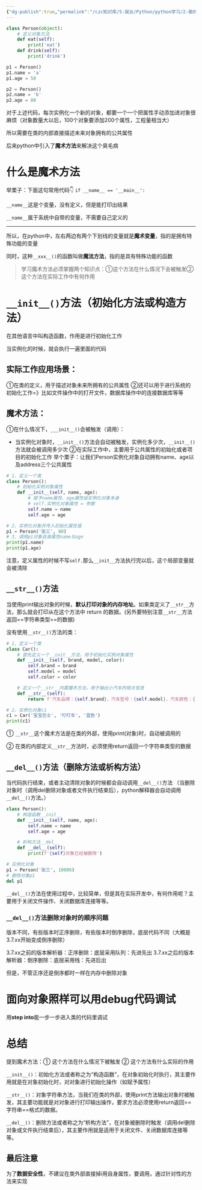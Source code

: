 ```yaml
---
{"dg-publish":true,"permalink":"/czc知识库/5-就业/Python/python学习/2-面向对象/303-魔术方法：__init__()、__str__()、__del__()/","dgPassFrontmatter":true,"created":"2024-11-18T17:27:31.826+08:00","updated":"2024-12-08T12:39:45.362+08:00"}
---
```



```python
class Person(object):
	# 定义对象方法
	def eat(self):
		print('eat')
	def drink(self):
		print('drink')

p1 = Person()
p1.name = 'a'
p1.age = 50

p2 = Person()
p2.name = 'b'
p2.age = 80
```

对于上述代码，每次实例化一个新的对象，都要一个一个把属性手动添加进对象很麻烦（对象数量大以后，100个对象要添加200个属性，工程量相当大）

所以需要在类的内部直接描述未来对象拥有的公共属性

后来python中引入了**魔术方法**来解决这个臭毛病

# 什么是魔术方法

举栗子：下面这句常用代码👇
`if __name__ == '__main__':`

`__name__`这是个变量，没有定义，但是能打印出结果

`__name__`属于系统中自带的变量，不需要自己定义的

---

所以，在python中，左右两边有两个下划线的变量就是**魔术变量**，指的是拥有特殊功能的变量

同时，这种`__xxx__()`的函数叫做**魔法方法**，指的是具有特殊功能的函数

>学习魔术方法必须掌握两个知识点：①这个方法在什么情况下会被触发②这个方法在实际工作中有何作用

# `__init__()`方法（初始化方法或构造方法）

在其他语言中叫构造函数，作用是进行初始化工作

当实例化的时候，就会执行一遍里面的代码

## 实际工作应用场景：
①在类的定义，用于描述对象未来所拥有的公共属性
②还可以用于进行系统的初始化工作=》比如文件操作中的打开文件，数据库操作中的连接数据库等等
## 魔术方法：
①在什么情况下，`___init__()`会被触发（调用）：
- 当实例化对象时，`__init__()`方法会自动被触发，实例化多少次，`__init__()`方法就会被调用多少次
②在实际工作中，主要用于公共属性的初始化或者项目的初始化工作
举个栗子：让我们Person实例化对象自动拥有name、age以及address三个公共属性

```python
# 1、定义一个类
class Person():
    # 初始化实例对象属性
    def __init__(self, name, age):
        # 赋予name属性、age属性给实例化对象本身
        # self.实例化对象属性 = 参数
        self.name = name
        self.age = age

# 2、实例化对象并传入初始化属性值
p1 = Person('张三', 80)
# 3、调用p1对象自身属性name与age
print(p1.name)
print(p1.age)
```


注意，定义属性的时候不写`self.`那么`__init__`方法执行完以后，这个局部变量就会被清除

## `__str__()`方法


当使用print输出对象的时候，**默认打印对象的内存地址**。如果类定义了`__str__`方法，那么就会打印从在这个方法中 return 的数据。(另外要特别注意`__str__`方法返回==字符串类型==的数据)

没有使用`__str__()`方法的类：

```python
# 1、定义一个类
class Car():
    # 首先定义一个__init__方法，用于初始化实例对象属性
    def __init__(self, brand, model, color):
        self.brand = brand
        self.model = model
        self.color = color

    # 定义一个__str__内置魔术方法，用于输出小汽车的相关信息
    def __str__(self):
        return f'汽车品牌：{self.brand}，汽车型号：{self.model}，汽车颜色：{self.color}'

# 2、实例化对象c1
c1 = Car('宝宝巴士', '叮叮车', '蓝色')
print(c1)
```

① `__str__`这个魔术方法是在类的外部，使用print(对象)时，自动被调用的

② 在类的内部定义`__str__`方法时，必须使用return返回一个字符串类型的数据

## `__del__()`方法（删除方法或析构方法）

当代码执行结束，或者主动清除对象的时候都会自动调用`__del__()`方法
（当删除对象时（调用del删除对象或者文件执行结束后），python解释器会自动调用`__del__()`方法。）

```python
class Person():
    # 构造函数__init__
    def __init__(self, name, age):
        self.name = name
        self.age = age

    # 析构方法__del__
    def __del__(self):
        print(f'{self}对象已经被删除')

# 实例化对象
p1 = Person('张三', 10086)
# 删除对象p1
del p1
```

`__del__()`方法在使用过程中，比较简单，但是其在实际开发中，有何作用呢？主要用于关闭文件操作、关闭数据库连接等等。

### `__del__()`方法删除对象时的顺序问题

版本不同，有些版本时正序删除，有些版本时倒序删除，底层代码不同（大概是3.7.xx开始变成倒序删除）

3.7.xx之前的版本解析器：正序删除：底层采用队列：先进先出
3.7.xx之后的版本解析器：倒序删除：底层采用栈：先进后出

但是，不管正序还是倒序都时一样在内存中删除对象



# 面向对象照样可以用debug代码调试
用**step into**能一步一步进入类的代码里调试



# 总结

提到魔术方法：① 这个方法在什么情况下被触发 ② 这个方法有什么实际的作用

`__init__()`：初始化方法或者称之为“构造函数”，在对象初始化时执行，其主要作用就是在对象初始化时，对对象进行初始化操作（如赋予属性）

`__str__()`：对象字符串方法，当我们在类的外部，使用print方法输出对象时被触发，其主要功能就是对对象进行打印输出操作，要求方法必须使用return返回==字符串==格式的数据。

`__del__()`：删除方法或者称之为“析构方法”，在对象被删除时触发（调用del删除对象或文件执行结束后），其主要作用就是适用于关闭文件、关闭数据库连接等等。 


## 最后注意


为了**数据安全性**，不建议在类外部直接掉i用自身属性，要调用，通过针对性的方法来实现


